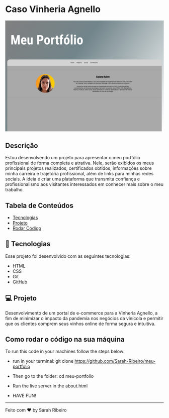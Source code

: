 # Caso Vinheria Agnello

<img src="./img/portfolio-1.jpg" />

## Descrição

Estou desenvolvendo um projeto para apresentar o meu portfólio profissional de forma completa e atrativa. Nele, serão exibidos os meus principais projetos realizados, certificados obtidos, informações sobre minha carreira e trajetória profissional, além de links para minhas redes sociais. A ideia é criar uma plataforma que transmita confiança e profissionalismo aos visitantes interessados em conhecer mais sobre o meu trabalho.

## Tabela de Conteúdos

- [Tecnologias](#tecnologias)
- [Projeto](#projeto)
- [Rodar Código](#como-rodar-o-código-na-sua-máquina)

## 🚀 Tecnologias

Esse projeto foi desenvolvido com as seguintes tecnologias:

- HTML
- CSS
- Git
- GitHub

## 💻 Projeto

Desenvolvimento de um portal de e-commerce para a Vinheria Agnello, a fim de minimizar o impacto da pandemia nos negócios da vinícola e permitir que os clientes comprem seus vinhos online de forma segura e intuitiva.

## Como rodar o código na sua máquina

To run this code in your machines follow the steps below:

- run in your terminal: git clone https://github.com/Sarah-Ribeiro/meu-portfolio

- Then go to the folder: cd meu-portfolio

- Run the live server in the about.html

- HAVE FUN!

---

Feito com ♥ by Sarah Ribeiro
